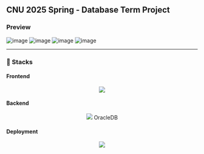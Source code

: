 ## CNU 2025 Spring - Database Term Project

### Preview
![image](https://github.com/user-attachments/assets/b295c59d-c43c-4393-9468-d12df760731b)
![image](https://github.com/user-attachments/assets/dcefb413-fb7e-4ab8-b735-250e4eb205a9)
![image](https://github.com/user-attachments/assets/d71cdf36-15f3-43fe-8a2d-93fd695b40f1)
![image](https://github.com/user-attachments/assets/08585ee3-6414-4b64-82d6-3d839d3835fe)

---

### 📖 Stacks

#### Frontend
<p align="center">
  <img src="https://skillicons.dev/icons?i=ts,vite,react,tailwind" />
</p>

#### Backend
<p align="center">
  <img src="https://skillicons.dev/icons?i=ts,nestjs" />
  OracleDB
</p>

#### Deployment
<p align="center">
  <img src="https://skillicons.dev/icons?i=docker" />
</p>

